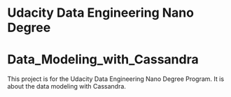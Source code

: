 # Udacity Data Engineering Nano Degree
# Data_Modeling_with_Cassandra

This project is for the Udacity Data Engineering Nano Degree Program. It is about the data modeling with Cassandra.
